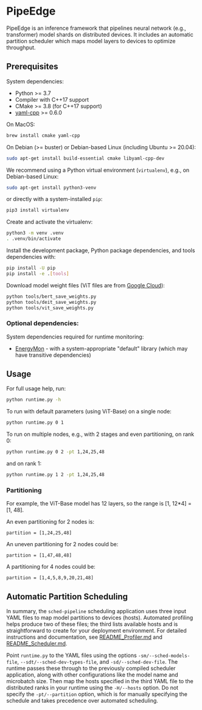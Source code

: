 # PipeEdge

PipeEdge is an inference framework that pipelines neural network (e.g., transformer) model shards on distributed devices.
It includes an automatic partition scheduler which maps model layers to devices to optimize throughput.


## Prerequisites

System dependencies:

* Python >= 3.7
* Compiler with C++17 support
* CMake >= 3.8 (for C++17 support)
* [yaml-cpp](https://github.com/jbeder/yaml-cpp) >= 0.6.0

On MacOS:

```sh
brew install cmake yaml-cpp
```

On Debian (>= buster) or Debian-based Linux (including Ubuntu >= 20.04):

```sh
sudo apt-get install build-essential cmake libyaml-cpp-dev
```

We recommend using a Python virtual environment (`virtualenv`), e.g., on Debian-based Linux:

```sh
sudo apt-get install python3-venv
```

or directly with a system-installed `pip`:

```sh
pip3 install virtualenv
```

Create and activate the virtualenv:

```sh
python3 -m venv .venv
. .venv/bin/activate
```

Install the development package, Python package dependencies, and tools dependencies with:

```sh
pip install -U pip
pip install -e .[tools]
```

Download model weight files (ViT files are from [Google Cloud](https://console.cloud.google.com/storage/browser/vit_models)):

```sh
python tools/bert_save_weights.py
python tools/deit_save_weights.py
python tools/vit_save_weights.py
```

### Optional dependencies:

System dependencies required for runtime monitoring:

* [EnergyMon](https://github.com/energymon/energymon) - with a system-appropriate "default" library (which may have transitive dependencies)


## Usage

For full usage help, run:

```sh
python runtime.py -h
```

To run with default parameters (using ViT-Base) on a single node:

```sh
python runtime.py 0 1
```

To run on multiple nodes, e.g., with 2 stages and even partitioning, on rank 0:

```sh
python runtime.py 0 2 -pt 1,24,25,48
```

and on rank 1:

```sh
python runtime.py 1 2 -pt 1,24,25,48
```

### Partitioning

For example, the ViT-Base model has 12 layers, so the range is [1, 12*4] = [1, 48].

An even partitioning for 2 nodes is:
```
partition = [1,24,25,48]
```

An uneven partitioning for 2 nodes could be:
```
partition = [1,47,48,48]
```

A partitioning for 4 nodes could be:
```
partition = [1,4,5,8,9,20,21,48]
```


## Automatic Partition Scheduling

In summary, the `sched-pipeline` scheduling application uses three input YAML files to map model partitions to devices (hosts).
Automated profiling helps produce two of these files; the third lists available hosts and is straightforward to create for your deployment environment.
For detailed instructions and documentation, see [README_Profiler.md](README_Profiler.md) and [README_Scheduler.md](README_Scheduler.md).

Point `runtime.py` to the YAML files using the options `-sm/--sched-models-file`, `--sdt/--sched-dev-types-file`, and `-sd/--sched-dev-file`.
The runtime passes these through to the previously compiled scheduler application, along with other configurations like the model name and microbatch size.
Then map the hosts specified in the third YAML file to the distributed ranks in your runtime using the `-H/--hosts` option.
Do not specify the `-pt/--partition` option, which is for manually specifying the schedule and takes precedence over automated scheduling.
